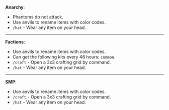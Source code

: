 **Anarchy**:
- Phantoms do not attack.
- Use anvils to rename items with color codes.
- `/hat` - Wear any item on your head.

---
**Factions**:
- Use anvils to rename items with color codes.
- Can get the following kits every 48 hours: `common`.
- `/craft` - Open a 3x3 crafting grid by command.
- `/hat` - Wear any item on your head.

---
**SMP**:
- Use anvils to rename items with color codes.
- `/craft` - Open a 3x3 crafting grid by command.
- `/hat` - Wear any item on your head.
